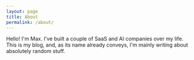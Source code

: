 ```yaml
---
layout: page
title: About
permalink: /about/
---
```


Hello! I'm Max. I've built a couple of SaaS and AI companies over my life. This is my blog, and, as its name already conveys, I'm mainly writing about absolutely random stuff.
